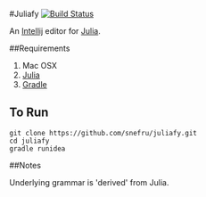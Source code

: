 #Juliafy [![Build Status](https://travis-ci.org/snefru/juliafy.svg?branch=master)](https://travis-ci.org/snefru/juliafy)


An  [Intellij](https://www.jetbrains.com/) editor for [Julia](https://github.com/JuliaLang/julia).

##Requirements

1.  Mac OSX
2. [Julia](http://julialang.org/downloads/)
3. [Gradle](https://gradle.org)

## To Run
    git clone https://github.com/snefru/juliafy.git
    cd juliafy
    gradle runidea

##Notes

Underlying grammar is 'derived' from Julia.

